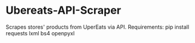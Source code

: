 # Ubereats-API-Scraper
Scrapes stores' products from UperEats via API.
Requirements: pip install requests lxml bs4 openpyxl
